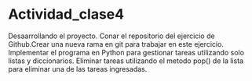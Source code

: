 # Actividad_clase4
Desaarrollando el proyecto.
Conar el repositorio del ejercicio de Github.Crear una nueva rama en git para trabajar en este ejercicio.
Implementar el programa en Python para gestionar tareas utilizando solo listas y diccionarios.
Eliminar tareas utilizando el metodo pop() de la lista para eliminar una de las tareas ingresadas.
